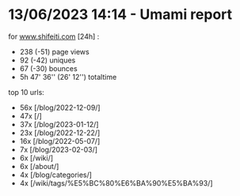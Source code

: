 # 13/06/2023 14:14 - Umami report
for www.shifeiti.com [24h] :

 - 238 (-51) page views
 - 92 (-42) uniques
 - 67 (-30) bounces
 - 5h 47' 36'' (26' 12'') totaltime


top 10 urls:
 - 56x [/blog/2022-12-09/]
 - 47x [/]
 - 37x [/blog/2023-01-12/]
 - 23x [/blog/2022-12-22/]
 - 16x [/blog/2022-05-07/]
 - 7x [/blog/2023-02-03/]
 - 6x [/wiki/]
 - 6x [/about/]
 - 4x [/blog/categories/]
 - 4x [/wiki/tags/%E5%BC%80%E6%BA%90%E5%BA%93/]



